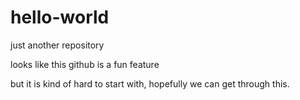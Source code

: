 # hello-world
just another repository

looks like this github is a fun feature

but it is kind of hard to start with, hopefully we can get through this.
